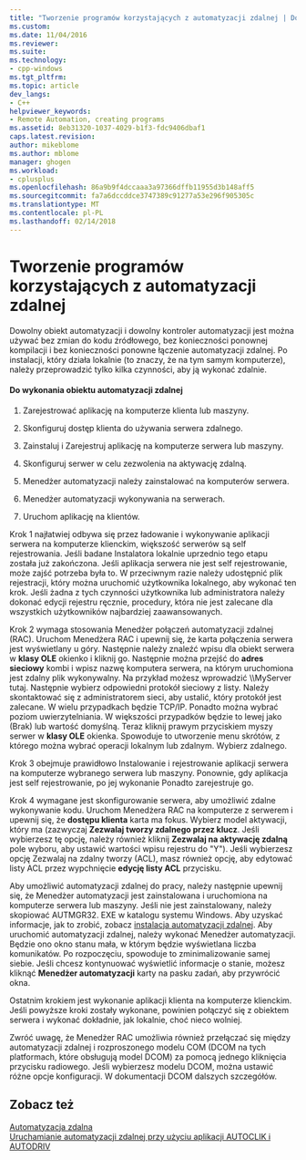 ```yaml
---
title: "Tworzenie programów korzystających z automatyzacji zdalnej | Dokumentacja firmy Microsoft"
ms.custom: 
ms.date: 11/04/2016
ms.reviewer: 
ms.suite: 
ms.technology:
- cpp-windows
ms.tgt_pltfrm: 
ms.topic: article
dev_langs:
- C++
helpviewer_keywords:
- Remote Automation, creating programs
ms.assetid: 8eb31320-1037-4029-b1f3-fdc9406dbaf1
caps.latest.revision: 
author: mikeblome
ms.author: mblome
manager: ghogen
ms.workload:
- cplusplus
ms.openlocfilehash: 86a9b9f4dccaaa3a97366dffb11955d3b148aff5
ms.sourcegitcommit: fa7a6dccddce3747389c91277a53e296f905305c
ms.translationtype: MT
ms.contentlocale: pl-PL
ms.lasthandoff: 02/14/2018
---
```

# <a name="creating-programs-that-use-remote-automation"></a>Tworzenie programów korzystających z automatyzacji zdalnej
Dowolny obiekt automatyzacji i dowolny kontroler automatyzacji jest można używać bez zmian do kodu źródłowego, bez konieczności ponownej kompilacji i bez konieczności ponowne łączenie automatyzacji zdalnej. Po instalacji, który działa lokalnie (to znaczy, że na tym samym komputerze), należy przeprowadzić tylko kilka czynności, aby ją wykonać zdalnie.  
  
#### <a name="to-execute-the-remote-automation-object"></a>Do wykonania obiektu automatyzacji zdalnej  
  
1.  Zarejestrować aplikację na komputerze klienta lub maszyny.  
  
2.  Skonfiguruj dostęp klienta do używania serwera zdalnego.  
  
3.  Zainstaluj i Zarejestruj aplikację na komputerze serwera lub maszyny.  
  
4.  Skonfiguruj serwer w celu zezwolenia na aktywację zdalną.  
  
5.  Menedżer automatyzacji należy zainstalować na komputerów serwera.  
  
6.  Menedżer automatyzacji wykonywania na serwerach.  
  
7.  Uruchom aplikację na klientów.  
  
 Krok 1 najłatwiej odbywa się przez ładowanie i wykonywanie aplikacji serwera na komputerze klienckim, większość serwerów są self rejestrowania. Jeśli badane Instalatora lokalnie uprzednio tego etapu została już zakończona. Jeśli aplikacja serwera nie jest self rejestrowanie, może zajść potrzeba była to. W przeciwnym razie należy udostępnić plik rejestracji, który można uruchomić użytkownika lokalnego, aby wykonać ten krok. Jeśli żadna z tych czynności użytkownika lub administratora należy dokonać edycji rejestru ręcznie, procedury, która nie jest zalecane dla wszystkich użytkowników najbardziej zaawansowanych.  
  
 Krok 2 wymaga stosowania Menedżer połączeń automatyzacji zdalnej (RAC). Uruchom Menedżera RAC i upewnij się, że karta połączenia serwera jest wyświetlany u góry. Następnie należy znaleźć wpisu dla obiekt serwera w **klasy OLE** okienko i kliknij go. Następnie można przejść do **adres sieciowy** kombi i wpisz nazwę komputera serwera, na którym uruchomiona jest zdalny plik wykonywalny. Na przykład możesz wprowadzić \\\MyServer tutaj. Następnie wybierz odpowiedni protokół sieciowy z listy. Należy skontaktować się z administratorem sieci, aby ustalić, który protokół jest zalecane. W wielu przypadkach będzie TCP/IP. Ponadto można wybrać poziom uwierzytelniania. W większości przypadków będzie to lewej jako (Brak) lub wartość domyślną. Teraz kliknij prawym przyciskiem myszy serwer w **klasy OLE** okienka. Spowoduje to utworzenie menu skrótów, z którego można wybrać operacji lokalnym lub zdalnym. Wybierz zdalnego.  
  
 Krok 3 obejmuje prawidłowo Instalowanie i rejestrowanie aplikacji serwera na komputerze wybranego serwera lub maszyny. Ponownie, gdy aplikacja jest self rejestrowanie, po jej wykonanie Ponadto zarejestruje go.  
  
 Krok 4 wymagane jest skonfigurowanie serwera, aby umożliwić zdalne wykonywanie kodu. Uruchom Menedżera RAC na komputerze z serwerem i upewnij się, że **dostępu klienta** karta ma fokus. Wybierz model aktywacji, który ma (zazwyczaj **Zezwalaj tworzy zdalnego przez klucz**. Jeśli wybierzesz tę opcję, należy również kliknij **Zezwalaj na aktywację zdalną** pole wyboru, aby ustawić wartości wpisu rejestru do "Y"). Jeśli wybierzesz opcję Zezwalaj na zdalny tworzy (ACL), masz również opcję, aby edytować listy ACL przez wypchnięcie **edycję listy ACL** przycisku.  
  
 Aby umożliwić automatyzacji zdalnej do pracy, należy następnie upewnij się, że Menedżer automatyzacji jest zainstalowana i uruchomiona na komputerze serwera lub maszyny. Jeśli nie jest zainstalowany, należy skopiować AUTMGR32. EXE w katalogu systemu Windows. Aby uzyskać informacje, jak to zrobić, zobacz [instalacja automatyzacji zdalnej](../mfc/remote-automation-installation.md). Aby uruchomić automatyzacji zdalnej, należy wykonać Menedżer automatyzacji. Będzie ono okno stanu mała, w którym będzie wyświetlana liczba komunikatów. Po rozpoczęciu, spowoduje to zminimalizowanie samej siebie. Jeśli chcesz kontynuować wyświetlić informacje o stanie, możesz kliknąć **Menedżer automatyzacji** karty na pasku zadań, aby przywrócić okna.  
  
 Ostatnim krokiem jest wykonanie aplikacji klienta na komputerze klienckim. Jeśli powyższe kroki zostały wykonane, powinien połączyć się z obiektem serwera i wykonać dokładnie, jak lokalnie, choć nieco wolniej.  
  
 Zwróć uwagę, że Menedżer RAC umożliwia również przełączać się między automatyzacji zdalnej i rozproszonego modelu COM (DCOM na tych platformach, które obsługują model DCOM) za pomocą jednego kliknięcia przycisku radiowego. Jeśli wybierzesz modelu DCOM, można ustawić różne opcje konfiguracji. W dokumentacji DCOM dalszych szczegółów.  
  
## <a name="see-also"></a>Zobacz też  
 [Automatyzacja zdalna](../mfc/remote-automation.md)   
 [Uruchamianie automatyzacji zdalnej przy użyciu aplikacji AUTOCLIK i AUTODRIV](../mfc/running-remote-automation-using-autoclik-and-autodriv.md)

